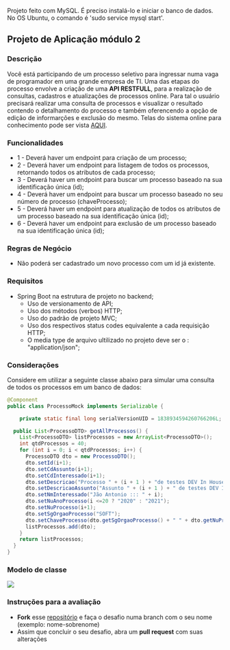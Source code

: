 Projeto feito com MySQL. É preciso instalá-lo e iniciar o banco de dados. No OS Ubuntu, o comando é 'sudo service mysql start'.

## Projeto de Aplicação módulo 2 

### Descrição

Você está participando de um processo seletivo para ingressar numa vaga de programador em uma grande empresa de TI. Uma das etapas do processo envolve a criação de uma **API RESTFULL**, para a realização de consultas, cadastros e atualizações de processos online. Para tal o usuário precisará realizar uma consulta de processos e visualizar o resultado contendo o detalhamento do processo e também oferencendo a opção de edição de informarções e exclusão do mesmo. Telas do sistema online para conhecimento pode ser vista [AQUI](https://www.figma.com/proto/BTa9Vpz4S1XUscURxANvFH5Z/DESAFIO?node-id=19%3A70&scaling=scale-down&redirected=1).

### Funcionalidades

* 1 - Deverá haver um endpoint para criação de um processo;
* 2 - Deverá haver um endpoint para listagem de todos os processos, retornando todos os atributos de cada  processo;
* 3 - Deverá haver um endpoint para buscar um processo baseado na sua identificação única (id);
* 4 - Deverá haver um endpoint para buscar um processo baseado no seu número de processo (chaveProcesso);
* 5 - Deverá haver um endpoint para atualização de todos os atributos de um processo baseado na sua identificação única (id);
* 6 - Deverá haver um endpoint para exclusão de um processo baseado na sua identificação única (id);     

### Regras de Negócio 

* Não poderá ser cadastrado um novo processo com um id já existente.

### Requisitos

* Spring Boot na estrutura de projeto no backend;
  * Uso de versionamento de API;
  * Uso dos métodos (verbos) HTTP;
  * Uso do padrão de projeto MVC;
  * Uso dos respectivos status codes equivalente a cada requisição HTTP;
  * O media type de arquivo ultilizado no projeto deve ser o : "application/json";

### Considerações

Considere em utilizar a seguinte classe abaixo para simular uma consulta de todos os processos em um banco de dados:

```java
@Component
public class ProcessoMock implements Serializable {

	private static final long serialVersionUID = 1838934594260766206L;

  public List<ProcessoDTO> getAllProcessos() {
    List<ProcessoDTO> listProcessos = new ArrayList<ProcessoDTO>();
    int qtdProcessos = 40;
    for (int i = 0; i < qtdProcessos; i++) {
      ProcessoDTO dto = new ProcessoDTO();
      dto.setId(i+1);
      dto.setCdAssunto(i+1);
      dto.setCdInteressado(i+1);
      dto.setDescricao("Processo " + (i + 1 ) + "de testes DEV In House ");
      dto.setDescricaoAssunto("Assunto " + (i + 1 ) + " de testes DEV In House ");
      dto.setNmInteressado("Jão Antonio ::: " + i);
      dto.setNuAnoProcesso(i <=20 ? "2020" : "2021");
      dto.setNuProcesso(i+1);
      dto.setSgOrgaoProcesso("SOFT");
      dto.setChaveProcesso(dto.getSgOrgaoProcesso() + " " + dto.getNuProcesso() + "/" + dto.getNuAnoProcesso());
      listProcessos.add(dto);
    }
    return listProcessos;
  }
}
```

### Modelo de classe


![](./diagramaclass.png)

 ### Instruções para a avaliação

- **Fork** esse [repositório](https://github.com/jeffersonoh/devinhouse-avaliacao-modulo-2) e faça o desafio numa branch com o seu nome (exemplo: nome-sobrenome)
- Assim que concluir o seu desafio, abra um **pull request** com suas alterações

